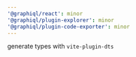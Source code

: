 ```yaml
---
'@graphiql/react': minor
'@graphiql/plugin-explorer': minor
'@graphiql/plugin-code-exporter': minor
---
```


generate types with `vite-plugin-dts`
